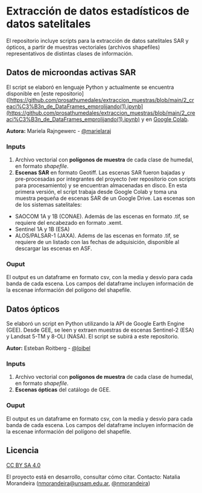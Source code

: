 # Extracción de datos estadísticos de datos satelitales

El repositorio incluye scripts para la extracción de datos satelitales SAR y ópticos, a partir de muestras vectoriales (archivos shapefiles) representativos de distintas clases de información.

## Datos de microondas activas SAR

El script se elaboró en lenguaje Python y actualmente se encuentra disponible en [este repositorio]([https://github.com/prosathumedales/extraccion_muestras/blob/main/2_creaci%C3%B3n_de_DataFrames_emprolijando(1).ipynb](https://github.com/prosathumedales/extraccion_muestras/blob/main/2_creaci%C3%B3n_de_DataFrames_emprolijando(1).ipynb) y en [Google Colab](https://colab.research.google.com/drive/1vzbcz5d23IM8H3CrfQIX7BBFmBdEQP0S).

**Autora:** Mariela Rajngewerc - [@marielaraj](https://github.com/marielaraj)

### Inputs
1. Archivo vectorial con **polígonos de muestra** de cada clase de humedal, en formato _shapefile_.
2. **Escenas SAR** en formato Geotiff.
Las escenas SAR fueron bajadas y pre-procesadas por integrantes del proyecto (ver repositorio con scripts para procesamiento) y se encuentran almacenadas en disco. En esta primera versión, el script trabaja desde Google Colab y toma una muestra pequeña de escenas SAR de un Google Drive. Las escenas son de los sistemas satelitales:
- SAOCOM 1A y 1B (CONAE). Además de las escenas en formato .tif, se requiere del encabezado en formato .xemt.
- Sentinel 1A y 1B (ESA)
- ALOS/PALSAR-1 (JAXA). Adems de las escenas en formato .tif, se requiere de un listado con las fechas de adquisición, disponible al descargar las escenas en ASF. 

### Ouput
El output es un dataframe en formato csv, con la media y desvío para cada banda de cada escena. Los campos del dataframe incluyen información de la escenae información del polígono del shapefile. 

## Datos ópticos

Se elaboró un script en Python utilizando la API de Google Earth Engine (GEE).  Desde GEE, se leen y extraen muestras de escenas Sentinel-2 (ESA) y Landsat 5-TM y 8-OLI (NASA).
El script se subirá a este repositorio.

**Autor:** Esteban Roitberg - [@loibel](https://github.com/Loibel)

### Inputs
1. Archivo vectorial con **polígonos de muestra** de cada clase de humedal, en formato _shapefile_.
2. **Escenas ópticas** del catálogo de GEE.

### Ouput
El output es un dataframe en formato csv, con la media y desvío para cada banda de cada escena. Los campos del dataframe incluyen información de la escenae información del polígono del shapefile. 


## Licencia
[CC BY SA 4.0](https://creativecommons.org/licenses/by-sa/4.0/deed.es)

El proyecto está en desarrollo, consultar cómo citar. Contacto: Natalia Morandeira (nmorandeira@unsam.edu.ar, [@nmorandeira](https://github.com/nmorandeira))
